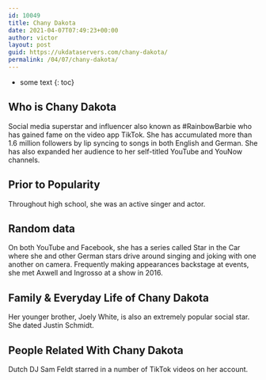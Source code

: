 ```yaml
---
id: 10049
title: Chany Dakota
date: 2021-04-07T07:49:23+00:00
author: victor
layout: post
guid: https://ukdataservers.com/chany-dakota/
permalink: /04/07/chany-dakota/
---
```


* some text
{: toc}


## Who is Chany Dakota



Social media superstar and influencer also known as #RainbowBarbie who has gained fame on the video app TikTok. She has accumulated more than 1.6 million followers by lip syncing to songs in both English and German. She has also expanded her audience to her self-titled YouTube and YouNow channels.

                
                
                
## Prior to Popularity



Throughout high school, she was an active singer and actor.

                
                
                
## Random data



On both YouTube and Facebook, she has a series called Star in the Car where she and other German stars drive around singing and joking with one another on camera. Frequently making appearances backstage at events, she met Axwell and Ingrosso at a show in 2016.

                
                
                
## Family & Everyday Life of Chany Dakota



Her younger brother, Joely White, is also an extremely popular social star. She dated Justin Schmidt. 

                
                
                
## People Related With Chany Dakota



Dutch DJ Sam Feldt starred in a number of TikTok videos on her account.

                
              
            
          
          
          